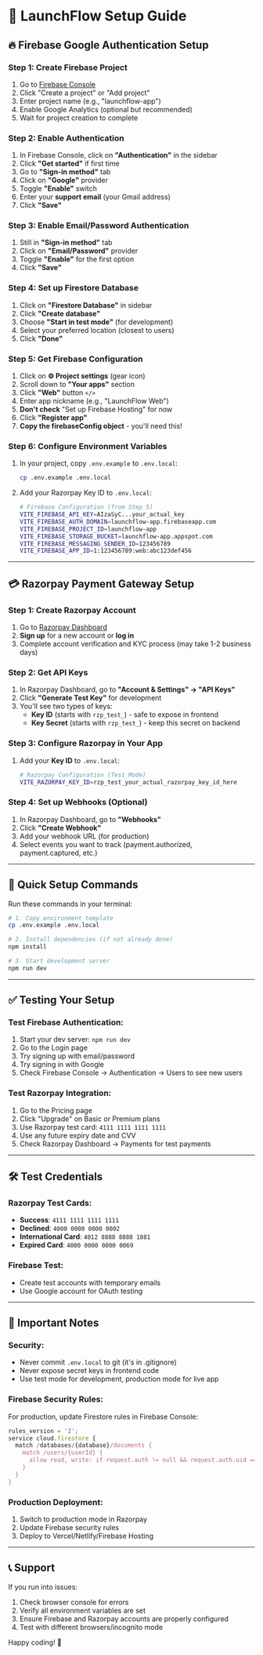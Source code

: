 # 🚀 LaunchFlow Setup Guide

## 🔥 Firebase Google Authentication Setup

### Step 1: Create Firebase Project

1. Go to [Firebase Console](https://console.firebase.google.com/)
2. Click "Create a project" or "Add project"
3. Enter project name (e.g., "launchflow-app")
4. Enable Google Analytics (optional but recommended)
5. Wait for project creation to complete

### Step 2: Enable Authentication

1. In Firebase Console, click on **"Authentication"** in the sidebar
2. Click **"Get started"** if first time
3. Go to **"Sign-in method"** tab
4. Click on **"Google"** provider
5. Toggle **"Enable"** switch
6. Enter your **support email** (your Gmail address)
7. Click **"Save"**

### Step 3: Enable Email/Password Authentication

1. Still in **"Sign-in method"** tab
2. Click on **"Email/Password"** provider
3. Toggle **"Enable"** for the first option
4. Click **"Save"**

### Step 4: Set up Firestore Database

1. Click on **"Firestore Database"** in sidebar
2. Click **"Create database"**
3. Choose **"Start in test mode"** (for development)
4. Select your preferred location (closest to users)
5. Click **"Done"**

### Step 5: Get Firebase Configuration

1. Click on **⚙️ Project settings** (gear icon)
2. Scroll down to **"Your apps"** section
3. Click **"Web"** button `</>`
4. Enter app nickname (e.g., "LaunchFlow Web")
5. **Don't check** "Set up Firebase Hosting" for now
6. Click **"Register app"**
7. **Copy the firebaseConfig object** - you'll need this!

### Step 6: Configure Environment Variables

1. In your project, copy `.env.example` to `.env.local`:

   ```bash
   cp .env.example .env.local
   ```

2. Add your Razorpay Key ID to `.env.local`:
   ```bash
   # Firebase Configuration (from Step 5)
   VITE_FIREBASE_API_KEY=AIzaSyC...your_actual_key
   VITE_FIREBASE_AUTH_DOMAIN=launchflow-app.firebaseapp.com
   VITE_FIREBASE_PROJECT_ID=launchflow-app
   VITE_FIREBASE_STORAGE_BUCKET=launchflow-app.appspot.com
   VITE_FIREBASE_MESSAGING_SENDER_ID=123456789
   VITE_FIREBASE_APP_ID=1:123456789:web:abc123def456
   ```

---

## 💳 Razorpay Payment Gateway Setup

### Step 1: Create Razorpay Account

1. Go to [Razorpay Dashboard](https://dashboard.razorpay.com/)
2. **Sign up** for a new account or **log in**
3. Complete account verification and KYC process (may take 1-2 business days)

### Step 2: Get API Keys

1. In Razorpay Dashboard, go to **"Account & Settings" → "API Keys"**
2. Click **"Generate Test Key"** for development
3. You'll see two types of keys:
   - **Key ID** (starts with `rzp_test_`) - safe to expose in frontend
   - **Key Secret** (starts with `rzp_test_`) - keep this secret on backend

### Step 3: Configure Razorpay in Your App

1. Add your **Key ID** to `.env.local`:
   ```bash
   # Razorpay Configuration (Test Mode)
   VITE_RAZORPAY_KEY_ID=rzp_test_your_actual_razorpay_key_id_here
   ```

### Step 4: Set up Webhooks (Optional)

1. In Razorpay Dashboard, go to **"Webhooks"**
2. Click **"Create Webhook"**
3. Add your webhook URL (for production)
4. Select events you want to track (payment.authorized, payment.captured, etc.)

---

## 🔧 Quick Setup Commands

Run these commands in your terminal:

```bash
# 1. Copy environment template
cp .env.example .env.local

# 2. Install dependencies (if not already done)
npm install

# 3. Start development server
npm run dev
```

---

## ✅ Testing Your Setup

### Test Firebase Authentication:

1. Start your dev server: `npm run dev`
2. Go to the Login page
3. Try signing up with email/password
4. Try signing in with Google
5. Check Firebase Console → Authentication → Users to see new users

### Test Razorpay Integration:

1. Go to the Pricing page
2. Click "Upgrade" on Basic or Premium plans
3. Use Razorpay test card: `4111 1111 1111 1111`
4. Use any future expiry date and CVV
5. Check Razorpay Dashboard → Payments for test payments

---

## 🛠️ Test Credentials

### Razorpay Test Cards:

- **Success**: `4111 1111 1111 1111`
- **Declined**: `4000 0000 0000 0002`
- **International Card**: `4012 8888 8888 1881`
- **Expired Card**: `4000 0000 0000 0069`

### Firebase Test:

- Create test accounts with temporary emails
- Use Google account for OAuth testing

---

## 🚨 Important Notes

### Security:

- Never commit `.env.local` to git (it's in .gitignore)
- Never expose secret keys in frontend code
- Use test mode for development, production mode for live app

### Firebase Security Rules:

For production, update Firestore rules in Firebase Console:

```javascript
rules_version = '2';
service cloud.firestore {
  match /databases/{database}/documents {
    match /users/{userId} {
      allow read, write: if request.auth != null && request.auth.uid == userId;
    }
  }
}
```

### Production Deployment:

1. Switch to production mode in Razorpay
2. Update Firebase security rules
3. Deploy to Vercel/Netlify/Firebase Hosting

---

## 📞 Support

If you run into issues:

1. Check browser console for errors
2. Verify all environment variables are set
3. Ensure Firebase and Razorpay accounts are properly configured
4. Test with different browsers/incognito mode

Happy coding! 🎉
